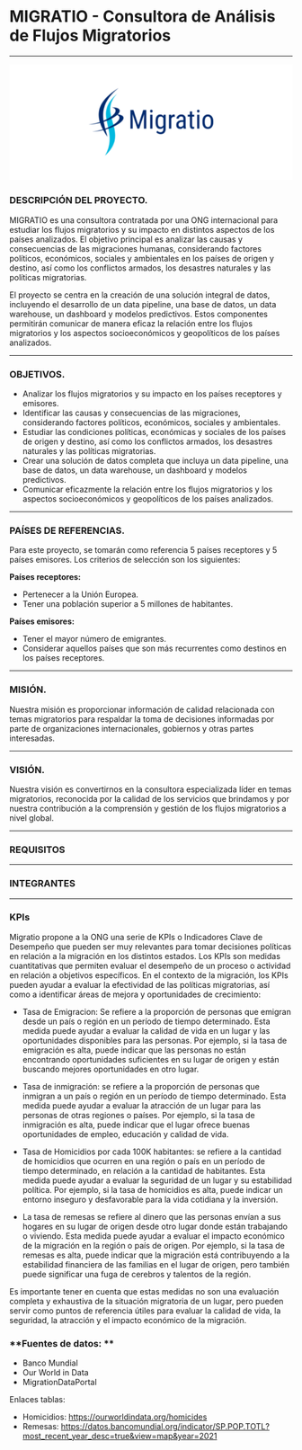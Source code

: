 # **MIGRATIO - Consultora de Análisis de Flujos Migratorios**
------------

<p align="center">
  <img src="./src/migratio.png">
</p>


### **DESCRIPCIÓN DEL PROYECTO**.
MIGRATIO es una consultora contratada por una ONG internacional para estudiar los flujos migratorios y su impacto en distintos aspectos de los países analizados. El objetivo principal es analizar las causas y consecuencias de las migraciones humanas, considerando factores políticos, económicos, sociales y ambientales en los países de origen y destino, así como los conflictos armados, los desastres naturales y las políticas migratorias.

El proyecto se centra en la creación de una solución integral de datos, incluyendo el desarrollo de un data pipeline, una base de datos, un data warehouse, un dashboard y modelos predictivos. Estos componentes permitirán comunicar de manera eficaz la relación entre los flujos migratorios y los aspectos socioeconómicos y geopolíticos de los países analizados.

---

### **OBJETIVOS**.

- Analizar los flujos migratorios y su impacto en los países receptores y emisores.
- Identificar las causas y consecuencias de las migraciones, considerando factores políticos, económicos, sociales y ambientales.
- Estudiar las condiciones políticas, económicas y sociales de los países de origen y destino, así como los conflictos armados, los desastres naturales y las políticas migratorias.
- Crear una solución de datos completa que incluya un data pipeline, una base de datos, un data warehouse, un dashboard y modelos predictivos.
- Comunicar eficazmente la relación entre los flujos migratorios y los aspectos socioeconómicos y geopolíticos de los países analizados.

---

### **PAÍSES DE REFERENCIAS**.

Para este proyecto, se tomarán como referencia 5 países receptores y 5 países emisores. Los criterios de selección son los siguientes:

**Países receptores:**

- Pertenecer a la Unión Europea.
- Tener una población superior a 5 millones de habitantes.

**Países emisores:**

- Tener el mayor número de emigrantes.
- Considerar aquellos países que son más recurrentes como destinos en los países receptores.

---

### **MISIÓN**.

Nuestra misión es proporcionar información de calidad relacionada con temas migratorios para respaldar la toma de decisiones informadas por parte de organizaciones internacionales, gobiernos y otras partes interesadas.

---

### **VISIÓN**.

Nuestra visión es convertirnos en la consultora especializada líder en temas migratorios, reconocida por la calidad de los servicios que brindamos y por nuestra contribución a la comprensión y gestión de los flujos migratorios a nivel global.

---

### **REQUISITOS**

---

### **INTEGRANTES**

---

### **KPIs**

Migratio propone a la ONG una serie de KPIs o Indicadores Clave de Desempeño que pueden ser muy relevantes para tomar decisiones políticas en relación a la migración en los distintos estados. Los KPIs son medidas cuantitativas que permiten evaluar el desempeño de un proceso o actividad en relación a objetivos específicos. En el contexto de la migración, los KPIs pueden ayudar a evaluar la efectividad de las políticas migratorias, así como a identificar áreas de mejora y oportunidades de crecimiento:

- Tasa de Emigracion: Se refiere a la proporción de personas que emigran desde un país o región en un período de tiempo determinado. Esta medida puede ayudar a evaluar la calidad de vida en un lugar y las oportunidades disponibles para las personas. Por ejemplo, si la tasa de emigración es alta, puede indicar que las personas no están encontrando oportunidades suficientes en su lugar de origen y están buscando mejores oportunidades en otro lugar.

- Tasa de inmigración: se refiere a la proporción de personas que inmigran a un país o región en un período de tiempo determinado. Esta medida puede ayudar a evaluar la atracción de un lugar para las personas de otras regiones o países. Por ejemplo, si la tasa de inmigración es alta, puede indicar que el lugar ofrece buenas oportunidades de empleo, educación y calidad de vida.

- Tasa de Homicidios por cada 100K habitantes: se refiere a la cantidad de homicidios que ocurren en una región o país en un período de tiempo determinado, en relación a la cantidad de habitantes. Esta medida puede ayudar a evaluar la seguridad de un lugar y su estabilidad política. Por ejemplo, si la tasa de homicidios es alta, puede indicar un entorno inseguro y desfavorable para la vida cotidiana y la inversión.

- La tasa de remesas se refiere al dinero que las personas envían a sus hogares en su lugar de origen desde otro lugar donde están trabajando o viviendo. Esta medida puede ayudar a evaluar el impacto económico de la migración en la región o país de origen. Por ejemplo, si la tasa de remesas es alta, puede indicar que la migración está contribuyendo a la estabilidad financiera de las familias en el lugar de origen, pero también puede significar una fuga de cerebros y talentos de la región.

Es importante tener en cuenta que estas medidas no son una evaluación completa y exhaustiva de la situación migratoria de un lugar, pero pueden servir como puntos de referencia útiles para evaluar la calidad de vida, la seguridad, la atracción y el impacto económico de la migración.


### **Fuentes de datos: **

- Banco Mundial
- Our World in Data
- MigrationDataPortal

Enlaces tablas: 
- Homicidios: https://ourworldindata.org/homicides
- Remesas:  https://datos.bancomundial.org/indicator/SP.POP.TOTL?most_recent_year_desc=true&view=map&year=2021











